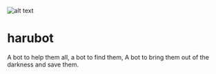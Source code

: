 ![alt text](https://cdn.discordapp.com/attachments/508694175726829568/509092663513972737/aa.jpg)

# harubot
A bot to help them all, a bot to find them, A bot to bring them out of the darkness and save them.


